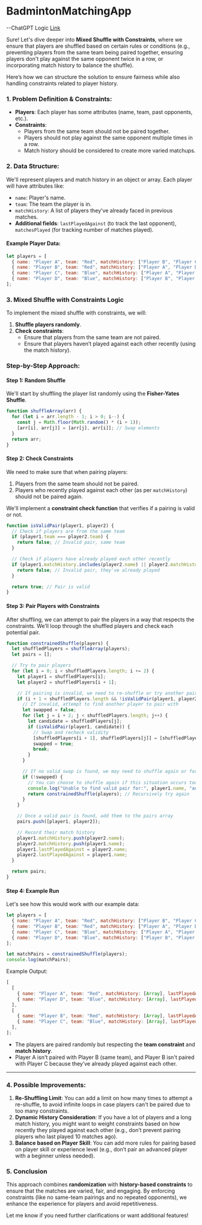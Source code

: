 # BadmintonMatchingApp

--ChatGPT Logic
[Link](https://chatgpt.com/)

Sure! Let's dive deeper into **Mixed Shuffle with Constraints**, where we ensure that players are shuffled based on certain rules or conditions (e.g., preventing players from the same team being paired together, ensuring players don't play against the same opponent twice in a row, or incorporating match history to balance the shuffle).

Here’s how we can structure the solution to ensure fairness while also handling constraints related to player history.

### **1. Problem Definition & Constraints:**

- **Players**: Each player has some attributes (name, team, past opponents, etc.).
- **Constraints**:
  - Players from the same team should not be paired together.
  - Players should not play against the same opponent multiple times in a row.
  - Match history should be considered to create more varied matchups.

### **2. Data Structure:**

We'll represent players and match history in an object or array. Each player will have attributes like:

- `name`: Player's name.
- `team`: The team the player is in.
- `matchHistory`: A list of players they’ve already faced in previous matches.
- **Additional fields**: `lastPlayedAgainst` (to track the last opponent), `matchesPlayed` (for tracking number of matches played).

#### Example Player Data:

```javascript
let players = [
  { name: "Player A", team: "Red", matchHistory: ["Player B", "Player C"], lastPlayedAgainst: "Player C" },
  { name: "Player B", team: "Red", matchHistory: ["Player A", "Player D"], lastPlayedAgainst: "Player D" },
  { name: "Player C", team: "Blue", matchHistory: ["Player A", "Player D"], lastPlayedAgainst: "Player D" },
  { name: "Player D", team: "Blue", matchHistory: ["Player B", "Player C"], lastPlayedAgainst: "Player B" },
];
```

### **3. Mixed Shuffle with Constraints Logic**

To implement the mixed shuffle with constraints, we will:

1. **Shuffle players randomly**.
2. **Check constraints**:
   - Ensure that players from the same team are not paired.
   - Ensure that players haven’t played against each other recently (using the match history).

### **Step-by-Step Approach:**

#### **Step 1: Random Shuffle**

We'll start by shuffling the player list randomly using the **Fisher-Yates Shuffle**.

```javascript
function shuffleArray(arr) {
  for (let i = arr.length - 1; i > 0; i--) {
    const j = Math.floor(Math.random() * (i + 1));
    [arr[i], arr[j]] = [arr[j], arr[i]]; // Swap elements
  }
  return arr;
}
```

#### **Step 2: Check Constraints**

We need to make sure that when pairing players:

1. Players from the same team should not be paired.
2. Players who recently played against each other (as per `matchHistory`) should not be paired again.

We'll implement a **constraint check function** that verifies if a pairing is valid or not.

```javascript
function isValidPair(player1, player2) {
  // Check if players are from the same team
  if (player1.team === player2.team) {
    return false; // Invalid pair, same team
  }

  // Check if players have already played each other recently
  if (player1.matchHistory.includes(player2.name) || player2.matchHistory.includes(player1.name)) {
    return false; // Invalid pair, they've already played
  }

  return true; // Pair is valid
}
```

#### **Step 3: Pair Players with Constraints**

After shuffling, we can attempt to pair the players in a way that respects the constraints. We’ll loop through the shuffled players and check each potential pair.

```javascript
function constrainedShuffle(players) {
  let shuffledPlayers = shuffleArray(players);
  let pairs = [];

  // Try to pair players
  for (let i = 0; i < shuffledPlayers.length; i += 2) {
    let player1 = shuffledPlayers[i];
    let player2 = shuffledPlayers[i + 1];

    // If pairing is invalid, we need to re-shuffle or try another pair
    if (i + 1 < shuffledPlayers.length && !isValidPair(player1, player2)) {
      // If invalid, attempt to find another player to pair with
      let swapped = false;
      for (let j = i + 2; j < shuffledPlayers.length; j++) {
        let candidate = shuffledPlayers[j];
        if (isValidPair(player1, candidate)) {
          // Swap and recheck validity
          [shuffledPlayers[i + 1], shuffledPlayers[j]] = [shuffledPlayers[j], shuffledPlayers[i + 1]];
          swapped = true;
          break;
        }
      }

      // If no valid swap is found, we may need to shuffle again or force pair
      if (!swapped) {
        // You can choose to shuffle again if this situation occurs too often.
        console.log("Unable to find valid pair for:", player1.name, "and", player2.name);
        return constrainedShuffle(players); // Recursively try again
      }
    }

    // Once a valid pair is found, add them to the pairs array
    pairs.push([player1, player2]);

    // Record their match history
    player1.matchHistory.push(player2.name);
    player2.matchHistory.push(player1.name);
    player1.lastPlayedAgainst = player2.name;
    player2.lastPlayedAgainst = player1.name;
  }

  return pairs;
}
```

#### **Step 4: Example Run**

Let's see how this would work with our example data:

```javascript
let players = [
  { name: "Player A", team: "Red", matchHistory: ["Player B", "Player C"], lastPlayedAgainst: "Player C" },
  { name: "Player B", team: "Red", matchHistory: ["Player A", "Player D"], lastPlayedAgainst: "Player D" },
  { name: "Player C", team: "Blue", matchHistory: ["Player A", "Player D"], lastPlayedAgainst: "Player D" },
  { name: "Player D", team: "Blue", matchHistory: ["Player B", "Player C"], lastPlayedAgainst: "Player B" },
];

let matchPairs = constrainedShuffle(players);
console.log(matchPairs);
```

Example Output:

```javascript
[
  [
    { name: "Player A", team: "Red", matchHistory: [Array], lastPlayedAgainst: "Player C" },
    { name: "Player D", team: "Blue", matchHistory: [Array], lastPlayedAgainst: "Player B" },
  ],
  [
    { name: "Player B", team: "Red", matchHistory: [Array], lastPlayedAgainst: "Player D" },
    { name: "Player C", team: "Blue", matchHistory: [Array], lastPlayedAgainst: "Player D" },
  ],
];
```

- The players are paired randomly but respecting the **team constraint** and **match history**.
- Player A isn't paired with Player B (same team), and Player B isn't paired with Player C because they’ve already played against each other.

---

### **4. Possible Improvements:**

1. **Re-Shuffling Limit**: You can add a limit on how many times to attempt a re-shuffle, to avoid infinite loops in case players can't be paired due to too many constraints.
2. **Dynamic History Consideration**: If you have a lot of players and a long match history, you might want to weight constraints based on how recently they played against each other (e.g., don’t prevent pairing players who last played 10 matches ago).
3. **Balance based on Player Skill**: You can add more rules for pairing based on player skill or experience level (e.g., don’t pair an advanced player with a beginner unless needed).

### **5. Conclusion**

This approach combines **randomization** with **history-based constraints** to ensure that the matches are varied, fair, and engaging. By enforcing constraints (like no same-team pairings and no repeated opponents), we enhance the experience for players and avoid repetitiveness.

Let me know if you need further clarifications or want additional features!
